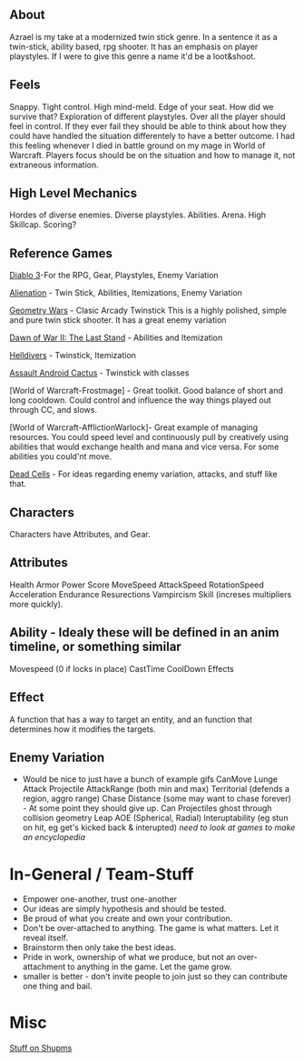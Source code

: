## About ##
Azrael is my take at a modernized twin stick genre.
In a sentence it as a twin-stick, ability based, rpg shooter.
It has an emphasis on player playstyles.
If I were to give this genre a name it'd be a loot&shoot.

## Feels ##
Snappy. Tight control. High mind-meld.
Edge of your seat. How did we survive that?
Exploration of different playstyles.
Over all the player should feel in control. If they ever fail they should be able to think about how they could have handled the situation differentely to have a better outcome. I had this feeling whenever I died in battle ground on my mage in World of Warcraft.
Players focus should be on the situation and how to manage it, not extraneous information.

## High Level Mechanics ##
Hordes of diverse enemies.
Diverse playstyles.
Abilities.
Arena.
High Skillcap.
Scoring?

## Reference Games ##
[Diablo 3](http://us.battle.net/d3/en/)-For the RPG, Gear, Playstyles, Enemy Variation

[Alienation](http://www.housemarque.com/games/alienation/) - Twin Stick, Abilities, Itemizations, Enemy Variation

[Geometry Wars](http://www.sierra.com/geometrywars) - Clasic Arcady Twinstick
This is a highly polished, simple and pure twin stick shooter. It has a great enemy variation

[Dawn of War II: The Last Stand](https://www.dawnofwar.com/) - Abilities and Itemization

[Helldivers](http://arrowheadgamestudios.com/games/helldivers/) - Twinstick, Itemization

[Assault Android Cactus](http://www.assaultandroidcactus.com/p/landing.html) - Twinstick with classes

[World of Warcraft-Frostmage] - Great toolkit. Good balance of short and long cooldown. Could control and influence the way things played out through CC, and slows.

[World of Warcraft-AfflictionWarlock]- Great example of managing resources. You could speed level and continuously pull by creatively using abilities that would exchange health and mana and vice versa. For some abilities you could'nt move.

[Dead Cells](http://dead-cells.com) - For ideas regarding enemy variation, attacks, and stuff like that.



## Characters ##
Characters have Attributes, and Gear.

## Attributes ##
Health
Armor
Power
Score
MoveSpeed
AttackSpeed
RotationSpeed
Acceleration
Endurance
Resurections
Vampircism
Skill (increses multipliers more quickly).

## Ability - Idealy these will be defined in an anim timeline, or something similar
Movespeed (0 if locks in place)
CastTime
CoolDown
Effects

## Effect
A function that has a way to target an entity, and an function that determines how it modifies the targets.

## Enemy Variation ##
- Would be nice to just have a bunch of example gifs
CanMove
Lunge Attack
Projectile
AttackRange (both min and max)
Territorial (defends a region, aggro range)
Chase Distance (some may want to chase forever) - At some point they should give up.
Can Projectiles ghost through collision geometry
Leap
AOE (Spherical, Radial)
Interuptability (eg stun on hit, eg get's kicked back & interupted)
*need to look at games to make an encyclopedia*

# In-General / Team-Stuff
- Empower one-another, trust one-another
- Our ideas are simply hypothesis and should be tested.
- Be proud of what you create and own your contribution.
- Don't be over-attached to anything. The game is what matters. Let it reveal itself.
- Brainstorm then only take the best ideas.
- Pride in work, ownership of what we produce, but not an over-attachment to anything in the game. Let the game grow.
- smaller is better - don't invite people to join just so they can contribute one thing and bail.

# Misc
[Stuff on Shupms](https://docs.google.com/document/d/1AUAv4kHGPs3UqCDHnmvSM2Eqw-7r_IkXZBHSKNfer3k/edit?usp=sharing)
